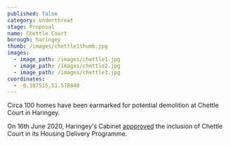 ```yaml
---
published: false
category: underthreat
stage: Proposal
name: Chettle Court 
borough: haringey
thumb: /images/chettle1thumb.jpg
images:
  - image_path: /images/chettle1.jpg
  - image_path: /images/chettle2.jpg
  - image_path: /images/chettle3.jpg
coordinates: 
  - -0.107515,51.578848
---
```

Circa 100 homes have been earmarked for potential demolition at Chettle Court in Haringey.

On 16th June 2020, Haringey's Cabinet [appproved](https://www.minutes.haringey.gov.uk/documents/s116397/Cabinet%20report%2016%20June%202020%20-%20Update%20on%20the%20Councils%20Housing%20Delivery%20Programme_17.05.pdf) the inclusion of Chettle Court in its Housing Delivery Programme.
